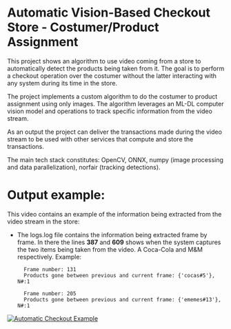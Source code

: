 # Automatic Vision-Based Checkout Store - Costumer/Product Assignment

This project shows an algorithm to use video coming from a store to automatically detect the products being taken from it. The goal is to perform a checkout operation over the costumer without the latter interacting with any system during its time in the store.

The project implements a custom algorithm to do the costumer to product assignment using only images. The algorithm leverages an ML-DL computer vision model and operations to track specific information from the video stream.

As an output the project can deliver the transactions made during the video stream to be used with other services that compute and store the transactions.

The main tech stack constitutes: OpenCV, ONNX, numpy (image processing and data parallelization), norfair (tracking detections).

# Output example:

This video contains an example of the information being extracted from the video stream in the store:

- The logs.log file contains the information being extracted frame by frame. In there the lines **387** and **609** shows when the system captures the two items being taken from the video. A Coca-Cola and M&M respectively. Example:
    
        Frame number: 131
        Products gone between previous and current frame: {'cocas#5'}, N#:1

        Frame number: 205
        Products gone between previous and current frame: {'ememes#13'}, N#:1

[![Automatic Checkout Example](http://img.youtube.com/vi/0kvzFeHxxrY/0.jpg)](https://youtu.be/0kvzFeHxxrY "Automatic Checkout Store Output")